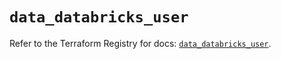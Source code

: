 # `data_databricks_user`

Refer to the Terraform Registry for docs: [`data_databricks_user`](https://registry.terraform.io/providers/databricks/databricks/1.69.0/docs/data-sources/user).
